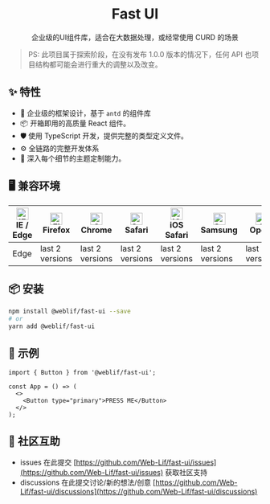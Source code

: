 <h1 align="center">Fast UI</h1>

<div align="center">
    企业级的UI组件库，适合在大数据处理，或经常使用 CURD 的场景
</div>

> PS: 此项目属于探索阶段，在没有发布 1.0.0 版本的情况下，任何 API 也项目结构都可能会进行重大的调整以及改变。

## ✨ 特性

- 🌈 企业级的框架设计，基于 `antd` 的组件库
- 📦 开箱即用的高质量 React 组件。
- 🛡 使用 TypeScript 开发，提供完整的类型定义文件。
- ⚙️ 全链路的完整开发体系
- 🎨 深入每个细节的主题定制能力。

## 🖥 兼容环境

| [<img src="https://raw.githubusercontent.com/alrra/browser-logos/master/src/edge/edge_48x48.png" alt="IE / Edge" width="24px" height="24px" />](http://godban.github.io/browsers-support-badges/)<br/>IE / Edge | [<img src="https://raw.githubusercontent.com/alrra/browser-logos/master/src/firefox/firefox_48x48.png" alt="Firefox" width="24px" height="24px" />](http://godban.github.io/browsers-support-badges/)<br/>Firefox | [<img src="https://raw.githubusercontent.com/alrra/browser-logos/master/src/chrome/chrome_48x48.png" alt="Chrome" width="24px" height="24px" />](http://godban.github.io/browsers-support-badges/)<br/>Chrome | [<img src="https://raw.githubusercontent.com/alrra/browser-logos/master/src/safari/safari_48x48.png" alt="Safari" width="24px" height="24px" />](http://godban.github.io/browsers-support-badges/)<br/>Safari | [<img src="https://raw.githubusercontent.com/alrra/browser-logos/master/src/safari-ios/safari-ios_48x48.png" alt="iOS Safari" width="24px" height="24px" />](http://godban.github.io/browsers-support-badges/)<br/>iOS Safari | [<img src="https://raw.githubusercontent.com/alrra/browser-logos/master/src/samsung-internet/samsung-internet_48x48.png" alt="Samsung" width="24px" height="24px" />](http://godban.github.io/browsers-support-badges/)<br/>Samsung | [<img src="https://raw.githubusercontent.com/alrra/browser-logos/master/src/opera/opera_48x48.png" alt="Opera" width="24px" height="24px" />](http://godban.github.io/browsers-support-badges/)<br/>Opera |
| --------- | --------- | --------- | --------- | --------- | --------- | --------- |
| Edge| last 2 versions| last 2 versions| last 2 versions| last 2 versions| last 2 versions| last 2 versions

## 📦 安装

```bash
npm install @weblif/fast-ui --save
# or 
yarn add @weblif/fast-ui
```

## 🔨 示例

```tsx
import { Button } from '@weblif/fast-ui';

const App = () => (
  <>
    <Button type="primary">PRESS ME</Button>
  </>
);
```

## 👥 社区互助

- issues 在此提交 [https://github.com/Web-Lif/fast-ui/issues](https://github.com/Web-Lif/fast-ui/issues) 获取社区支持
- discussions 在此提交讨论/新的想法/创意 [https://github.com/Web-Lif/fast-ui/discussions](https://github.com/Web-Lif/fast-ui/discussions)